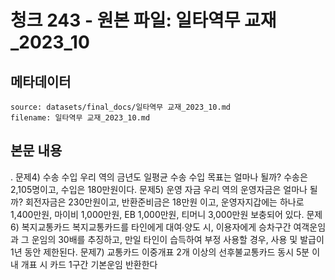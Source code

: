# 청크 243 - 원본 파일: 일타역무 교재_2023_10

## 메타데이터

```
source: datasets/final_docs/일타역무 교재_2023_10.md
filename: 일타역무 교재_2023_10.md
```

## 본문 내용

.    문제4) 수송 수입  우리 역의 금년도 일평균 수송 수입 목표는 얼마나 될까? 수송은 2,105명이고, 수입은 180만원이다.    문제5) 운영 자금  우리 역의 운영자금은 얼마나 될까? 회전자금은 230만원이고, 반환준비금은 18만원 이고, 운영자지갑에는 하나로  1,400만원, 마이비  1,000만원, EB 1,000만원, 티머니  3,000만원 보충되어 있다.    문제6) 복지교통카드  복지교통카드를 타인에게 대여∙양도 시, 이용자에게 승차구간 여객운임과 그 운임의 30배를 추징하고, 만일 타인이 습득하여 부정 사용할 경우, 사용 및 발급이 1년 동안 제한된다.    문제7) 교통카드 이중개표  2개 이상의 선후불교통카드 동시 5분 이내 개표 시 카드 1구간 기본운임 반환한다